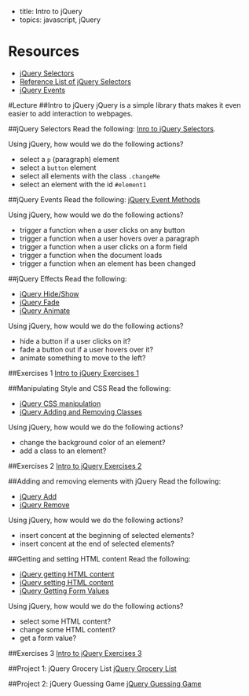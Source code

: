 - title: Intro to jQuery
- topics: javascript, jQuery

# Resources
- [jQuery Selectors](http://www.w3schools.com/jquery/jquery_selectors.asp)
- [Reference List of jQuery Selectors](http://www.w3schools.com/jquery/jquery_ref_selectors.asp)
- [jQuery Events](http://www.w3schools.com/jquery/jquery_events.asp)

#Lecture
##Intro to jQuery
jQuery is a simple library thats makes it even easier to add interaction to webpages. 


##jQuery Selectors
Read the following: [Inro to jQuery Selectors](http://www.w3schools.com/jquery/jquery_selectors.asp).

Using jQuery, how would we do the following actions?
- select a `p` (paragraph) element
- select a `button` element
- select all elements with the class `.changeMe`
- select an element with the id `#element1`

##jQuery Events
Read the following: [jQuery Event Methods](http://www.w3schools.com/jquery/jquery_events.asp)

Using jQuery, how would we do the following actions?
- trigger a function when a user clicks on any button
- trigger a function when a user hovers over a paragraph
- trigger a function when a user clicks on a form field
- trigger a function when the document loads
- trigger a function when an element has been changed

##jQuery Effects
Read the following: 
- [jQuery Hide/Show](http://www.w3schools.com/jquery/jquery_hide_show.asp)
- [jQuery Fade](http://www.w3schools.com/jquery/jquery_fade.asp)
- [jQuery Animate](http://www.w3schools.com/jquery/jquery_animate.asp)

Using jQuery, how would we do the following actions?
- hide a button if a user clicks on it?
- fade a button out if a user hovers over it?
- animate something to move to the left?

##Exercises 1
[Intro to jQuery Exercises 1](intro-to-jquery-exercises/exercises-1.js)

##Manipulating Style and CSS
Read the following: 
- [jQuery CSS manipulation](http://www.w3schools.com/jquery/jquery_css.asp)
- [jQuery Adding and Removing Classes](http://www.w3schools.com/jquery/html_addclass.asp)

Using jQuery, how would we do the following actions?
- change the background color of an element?
- add a class to an element?

##Exercises 2
[Intro to jQuery Exercises 2](intro-to-jquery-exercises/exercises-2.js)

##Adding and removing elements with jQuery
Read the following: 
- [jQuery Add](http://www.w3schools.com/jquery/jquery_dom_add.asp)
- [jQuery Remove](http://www.w3schools.com/jquery/jquery_dom_remove.asp)

Using jQuery, how would we do the following actions?
- insert concent at the beginning of selected elements?
- insert concent at the end of selected elements?

##Getting and setting HTML content
Read the following: 
- [jQuery getting HTML content](http://www.w3schools.com/jquery/jquery_dom_get.asp)
- [jQuery setting HTML content](http://www.w3schools.com/jquery/jquery_dom_set.asp)
- [jQuery Getting Form Values](http://www.w3schools.com/jquery/html_val.asp)

Using jQuery, how would we do the following actions?
- select some HTML content?
- change some HTML content?
- get a form value?

##Exercises 3
[Intro to jQuery Exercises 3](intro-to-jquery-exercises/exercises-3.js)

##Project 1: jQuery Grocery List
[jQuery Grocery List](jQuery-grocery-list/README.md)

##Project 2: jQuery Guessing Game
[jQuery Guessing Game](jquery-guessing-game/README.md)


